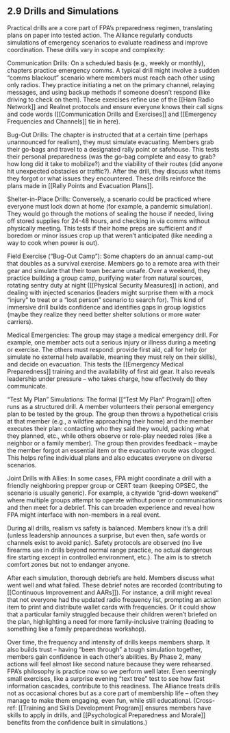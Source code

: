 ## 2.9 Drills and Simulations

  

Practical drills are a core part of FPA’s preparedness regimen, translating plans on paper into tested action. The Alliance regularly conducts simulations of emergency scenarios to evaluate readiness and improve coordination. These drills vary in scope and complexity:

  

Communication Drills: On a scheduled basis (e.g., weekly or monthly), chapters practice emergency comms. A typical drill might involve a sudden “comms blackout” scenario where members must reach each other using only radios. They practice initiating a net on the primary channel, relaying messages, and using backup methods if someone doesn’t respond (like driving to check on them). These exercises refine use of the [[Ham Radio Network]] and Realnet protocols and ensure everyone knows their call signs and code words ([[Communication Drills and Exercises]] and [[Emergency Frequencies and Channels]] tie in here).

  

Bug-Out Drills: The chapter is instructed that at a certain time (perhaps unannounced for realism), they must simulate evacuating. Members grab their go-bags and travel to a designated rally point or safehouse. This tests their personal preparedness (was the go-bag complete and easy to grab? how long did it take to mobilize?) and the viability of their routes (did anyone hit unexpected obstacles or traffic?). After the drill, they discuss what items they forgot or what issues they encountered. These drills reinforce the plans made in [[Rally Points and Evacuation Plans]].

  

Shelter-in-Place Drills: Conversely, a scenario could be practiced where everyone must lock down at home (for example, a pandemic simulation). They would go through the motions of sealing the house if needed, living off stored supplies for 24-48 hours, and checking in via comms without physically meeting. This tests if their home preps are sufficient and if boredom or minor issues crop up that weren’t anticipated (like needing a way to cook when power is out).

  

Field Exercise (“Bug-Out Camp”): Some chapters do an annual camp-out that doubles as a survival exercise. Members go to a remote area with their gear and simulate that their town became unsafe. Over a weekend, they practice building a group camp, purifying water from natural sources, rotating sentry duty at night ([[Physical Security Measures]] in action), and dealing with injected scenarios (leaders might surprise them with a mock “injury” to treat or a “lost person” scenario to search for). This kind of immersive drill builds confidence and identifies gaps in group logistics (maybe they realize they need better shelter solutions or more water carriers).

  

Medical Emergencies: The group may stage a medical emergency drill. For example, one member acts out a serious injury or illness during a meeting or exercise. The others must respond: provide first aid, call for help (or simulate no external help available, meaning they must rely on their skills), and decide on evacuation. This tests the [[Emergency Medical Preparedness]] training and the availability of first aid gear. It also reveals leadership under pressure – who takes charge, how effectively do they communicate.

  

“Test My Plan” Simulations: The formal [[“Test My Plan” Program]] often runs as a structured drill. A member volunteers their personal emergency plan to be tested by the group. The group then throws a hypothetical crisis at that member (e.g., a wildfire approaching their home) and the member executes their plan: contacting who they said they would, packing what they planned, etc., while others observe or role-play needed roles (like a neighbor or a family member). The group then provides feedback – maybe the member forgot an essential item or the evacuation route was clogged. This helps refine individual plans and also educates everyone on diverse scenarios.

  

Joint Drills with Allies: In some cases, FPA might coordinate a drill with a friendly neighboring prepper group or CERT team (keeping OPSEC, the scenario is usually generic). For example, a citywide “grid-down weekend” where multiple groups attempt to operate without power or communications and then meet for a debrief. This can broaden experience and reveal how FPA might interface with non-members in a real event.

During all drills, realism vs safety is balanced. Members know it’s a drill (unless leadership announces a surprise, but even then, safe words or channels exist to avoid panic). Safety protocols are observed (no live firearms use in drills beyond normal range practice, no actual dangerous fire starting except in controlled environment, etc.). The aim is to stretch comfort zones but not to endanger anyone.

After each simulation, thorough debriefs are held. Members discuss what went well and what failed. These debrief notes are recorded (contributing to [[Continuous Improvement and AARs]]). For instance, a drill might reveal that not everyone had the updated radio frequency list, prompting an action item to print and distribute wallet cards with frequencies. Or it could show that a particular family struggled because their children weren’t briefed on the plan, highlighting a need for more family-inclusive training (leading to something like a family preparedness workshop).

Over time, the frequency and intensity of drills keeps members sharp. It also builds trust – having “been through” a tough simulation together, members gain confidence in each other’s abilities. By Phase 2, many actions will feel almost like second nature because they were rehearsed. FPA’s philosophy is practice now so we perform well later. Even seemingly small exercises, like a surprise evening “text tree” test to see how fast information cascades, contribute to this readiness. The Alliance treats drills not as occasional chores but as a core part of membership life – often they manage to make them engaging, even fun, while still educational. (Cross-ref: [[Training and Skills Development Program]] ensures members have skills to apply in drills, and [[Psychological Preparedness and Morale]] benefits from the confidence built in simulations.)